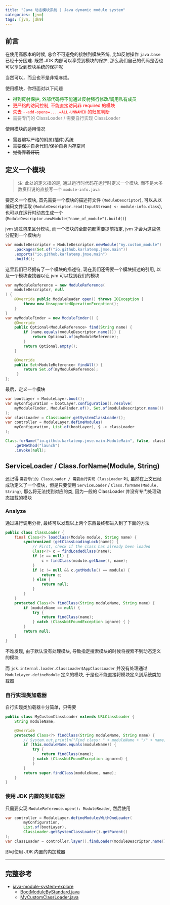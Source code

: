 ```yaml
---
title: "Java 动态模块系统 | Java dynamic module system"
categories: [jvm]
tags: [jvm, jdk9]
---
```


## 前言

在使用高版本的时候, 总会不可避免的接触到模块系统, 比如反射操作 `java.base` 已经十分困难. 既然 JDK 内部可以享受到模块的保护, 那么我们自己的代码是否也可以享受到模块系统的保护呢

当然可以，而且也不是非常麻烦。

使用模块，你将面对以下问题

- <span style="color: green">得到反射保护, 外部代码将不能通过反射强行修改/调用私有成员</span>
- <span style="color: red">更严格的访问控制, 不能直接访问非 required 的模块</span>
- <span style="color: red">失去 `--add-opens=....=ALL-UNNAMED` 的归属判断</span>
- <span style="color: gray">需要专门的 ClassLoader / 需要自行实现 ClassLoader</span>

使用模块的适用情况

- 需要编写严格的附属(插件)系统
- 需要保护自身代码/保护自身内存空间
- ~~觉得弄着好玩~~

## 定义一个模块

> 注: 此处的定义指的是, 通过运行时代码在运行时定义一个模块.
> 而不是大多数资料说的直接写一个 `module-info.java`

要定义一个模块, 首先需要一个模块的描述符文件 (`ModuleDescriptor`), 可以从以编码文件读取 (`ModuleDescriptor.read(InputStream) <- module-info.class`), 也可以在运行时动态生成一个(`ModuleDescriptor.newModule("name_of_module").build()`)

jvm 通过包来区分模块, 而一个模块的全部包都需要提前指定, jvm 才会为这些包分配到一个模块内

```java
var moduleDescriptor = ModuleDescriptor.newModule("my.custom_module")
    .packages(Set.of("io.github.karlatemp.jmse.main"))
    .exports("io.github.karlatemp.jmse.main")
    .build();
```

这里我们已经拥有了一个模块的描述符, 现在我们还需要一个模块描述的引用, 以及一个模块查找器以让 jvm 可以找到我们的模块

```java
var myModuleReference = new ModuleReference(
    moduleDescriptor, null
) {
    @Override public ModuleReader open() throws IOException {
        throw new UnsupportedOperationException();
    }
}
var myModuleFinder = new ModuleFinder() {
    @Override
    public Optional<ModuleReference> find(String name) {
        if (name.equals(moduleDescriptor.name())) {
            return Optional.of(myModuleReference);
        }
        return Optional.empty();
    }

    @Override
    public Set<ModuleReference> findAll() {
        return Set.of(myModuleReference);
     }
};
```

最后，定义一个模块
```java
var bootLayer = ModuleLayer.boot();
var myConfiguration = bootLayer.configuration().resolve(
    myModuleFinder, ModuleFinder.of(), Set.of(moduleDescriptor.name())
);
var classLoader = ClassLoader.getSystemClassLoader();
var controller = ModuleLayer.defineModules(
    myConfiguration, List.of(bootLayer), $ -> classLoader
);

Class.forName("io.github.karlatemp.jmse.main.ModuleMain", false, classLoader)
    .getMethod("launch")
    .invoke(null);
```

## ServiceLoader / Class.forName(Module, String)

还记得 `需要专门的 ClassLoader / 需要自行实现 ClassLoader` 吗, 虽然在上文已经成功定义了一个模块，但是只要使用 `ServiceLoader` / `Class.forName(Module, String)`, 那么将无法找到对应的类, 因为一般的 ClassLoader 并没有专门处理动态加载的模块

### Analyze

通过进行调用分析, 最终可以发现以上两个东西最终都进入到了下面的方法

```java
public class ClassLoader {
    final Class<?> loadClass(Module module, String name) {
        synchronized (getClassLoadingLock(name)) {
            // First, check if the class has already been loaded
            Class<?> c = findLoadedClass(name);
            if (c == null) {
                c = findClass(module.getName(), name);
            }
            if (c != null && c.getModule() == module) {
                return c;
            } else {
                return null;
            }
        }
    }
    protected Class<?> findClass(String moduleName, String name) {
        if (moduleName == null) {
            try {
                return findClass(name);
            } catch (ClassNotFoundException ignore) { }
        }
        return null;
    }
}
```

不难发现, 由于默认没有处理模块, 导致指定搜索模块的时候将搜索不到动态定义的模块

而 `jdk.internal.loader.ClassLoader$AppClassLoader` 并没有处理通过 `ModuleLayer.defineModule` 定义的模块, 于是也不能直接将模块定义到系统类加载器

### 自行实现类加载器

自行实现类加载器十分简单，只需要

```java
public class MyCustomClassLoader extends URLClassLoader {
    String moduleName;

    @Override
    protected Class<?> findClass(String moduleName, String name) {
        // System.out.println("Find class: " + moduleName + "/" + name);
        if (this.moduleName.equals(moduleName)) {
            try {
                return findClass(name);
            } catch (ClassNotFoundException ignored) {
            }
        }
        return super.findClass(moduleName, name);
    }
}
```

### 使用 JDK 内置的类加载器

只需要实现 `ModuleReference.open(): ModuleReader`, 然后使用

```java
var controller = ModuleLayer.defineModulesWithOneLoader(
        myConfiguration,
        List.of(bootLayer),
        ClassLoader.getSystemClassLoader().getParent()
);
var classLoader = controller.layer().findLoader(moduleDescriptor.name());
```

即可使用 JDK 内置的内加载器

-----

## 完整参考

- [java-module-system-explore](https://github.com/Karlatemp/java-module-system-explore)
  - [BootModuleByStandard.java](https://github.com/Karlatemp/java-module-system-explore/blob/master/src/main/java/io/github/karlatemp/jmse/boot/BootModuleByStandard.java)
  - [MyCustomClassLoader.java](https://github.com/Karlatemp/java-module-system-explore/blob/master/src/main/java/io/github/karlatemp/jmse/boot/MyCustomClassLoader.java)